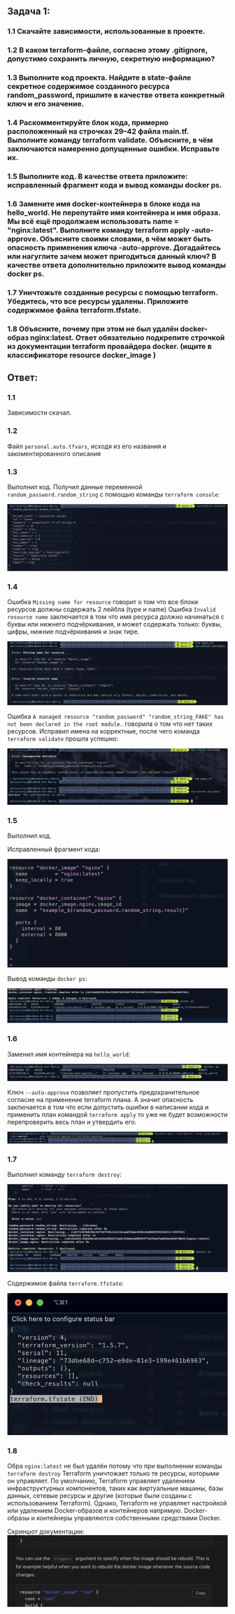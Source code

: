 ## Задача 1:
### 1.1 Скачайте зависимости, использованные в проекте.
### 1.2 В каком terraform-файле, согласно этому .gitignore, допустимо сохранить личную, секретную информацию?
### 1.3 Выполните код проекта. Найдите в state-файле секретное содержимое созданного ресурса random_password, пришлите в качестве ответа конкретный ключ и его значение.
### 1.4 Раскомментируйте блок кода, примерно расположенный на строчках 29–42 файла main.tf. Выполните команду terraform validate. Объясните, в чём заключаются намеренно допущенные ошибки. Исправьте их.
### 1.5 Выполните код. В качестве ответа приложите: исправленный фрагмент кода и вывод команды docker ps.
### 1.6 Замените имя docker-контейнера в блоке кода на hello_world. Не перепутайте имя контейнера и имя образа. Мы всё ещё продолжаем использовать name = "nginx:latest". Выполните команду terraform apply -auto-approve. Объясните своими словами, в чём может быть опасность применения ключа -auto-approve. Догадайтесь или нагуглите зачем может пригодиться данный ключ? В качестве ответа дополнительно приложите вывод команды docker ps.
### 1.7 Уничтожьте созданные ресурсы с помощью terraform. Убедитесь, что все ресурсы удалены. Приложите содержимое файла terraform.tfstate.
### 1.8 Объясните, почему при этом не был удалён docker-образ nginx:latest. Ответ обязательно подкрепите строчкой из документации terraform провайдера docker. (ищите в классификаторе resource docker_image )


## Ответ:

### 1.1

Зависимости скачал.

### 1.2

Файл `personal.auto.tfvars`, исходя из его названия и закоментированного описания

### 1.3

Выполнил код. Получил данные переменной `random_password.random_string` с помощью команды `terraform console`:

![random_password.random_string.png](random_password.random_string.png)

### 1.4

Ошибка `Missing name for resource` говорит о том что все блоки ресурсов должны содержать 2 лейбла (type и name) 
Ошибка `Invalid resource name` заключается в том что имя ресурса должно начинаться с буквы или нижнего подчёркивания,
и может содержать только: буквы, цифры, нижние подчёркивания и знак тире.

![errors.png](errors.png)

Ошибка `A managed resource "random_password" "random_string_FAKE" has not been declared in the root module.` говорила о том что нет таких ресурсов. Исправил имена на корректные, после чего команда `terraform validate` прошла успешно:

![err_pass.random.png](err_pass.random.png)

### 1.5

Выполнил код.

Исправленный фрагмент кода:

![fixed_code.png](fixed_code.png)

Вывод команды `docker ps`:

![docker_ps.png](docker_ps.png)

### 1.6

Заменил имя контейнера на `hello_world`:

![docker_ps_hello.png](docker_ps_hello.png)

Ключ `--auto-approve` позволяет пропустить предохранительное согласие на применение terraform плана.
А значит опасность заключается в том что если допустить ошибки в написании кода и применить план командой `terraform apply` то уже не будет возможности перепроверить весь план и утвердить его.

![auto_approve.png](auto_approve.png)

### 1.7

Выполнил команду `terraform destroy`:

![terraform_destroy.png](terraform_destroy.png)

Содержимое файла `terraform.tfstate`:

![terraform.tfstate.png](terraform.tfstate.png)

### 1.8

Обра `nginx:latest` не был удалён потому что при выполнении команды `terraform destroy` Terraform уничтожает только те ресурсы, которыми он управляет. По умолчанию, Terraform управляет удалением инфраструктурных компонентов, таких как виртуальные машины, базы данных, сетевые ресурсы и другие (которые были созданы с использованием Terraform).
Однако, Terraform не управляет настройкой или удалением Docker-образов и контейнеров напрямую. Docker-образы и контейнеры управляются собственными средствами Docker.

Скриншот документации:
![docs.png](docs.png)
